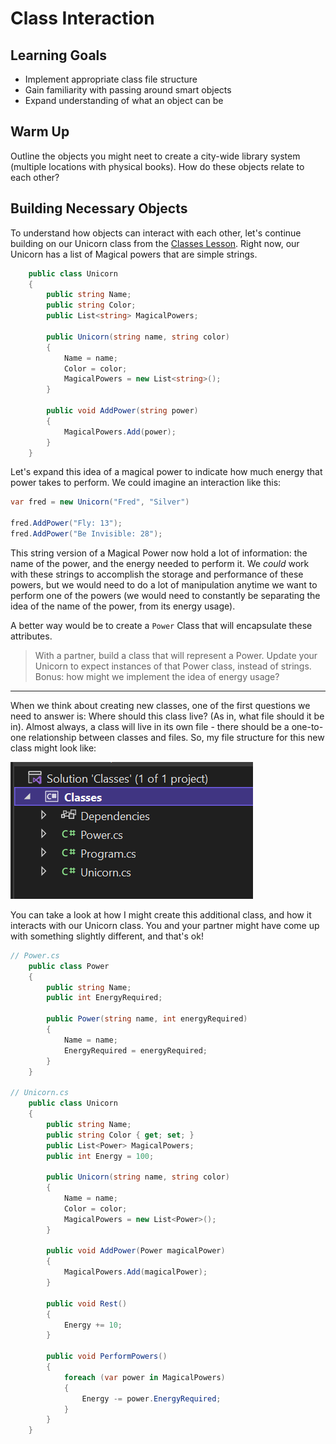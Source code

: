 # Class Interaction

## Learning Goals
* Implement appropriate class file structure
* Gain familiarity with passing around smart objects
* Expand understanding of what an object can be

## Warm Up
Outline the objects you might neet to create a city-wide library system (multiple locations with physical books).  How do these objects relate to each other?

## Building Necessary Objects

To understand how objects can interact with each other, let's continue building on our Unicorn class from the [Classes Lesson](/lessons/mod1/Classes.md).  Right now, our Unicorn has a list of Magical powers that are simple strings.

```c#
    public class Unicorn
    {
        public string Name;
        public string Color;
        public List<string> MagicalPowers;

        public Unicorn(string name, string color)
        {
            Name = name;
            Color = color;
            MagicalPowers = new List<string>();
        }

        public void AddPower(string power)
        {
            MagicalPowers.Add(power);
        }
    }
```

Let's expand this idea of a magical power to indicate how much energy that power takes to perform.  We could imagine an interaction like this:

```c#
var fred = new Unicorn("Fred", "Silver")

fred.AddPower("Fly: 13");
fred.AddPower("Be Invisible: 28");
```

This string version of a Magical Power now hold a lot of information: the name of the power, and the energy needed to perform it.  We _could_ work with these strings to accomplish the storage and performance of these powers, but we would need to do a lot of manipulation anytime we want to perform one of the powers (we would need to constantly be separating the idea of the name of the power, from its energy usage).

A better way would be to create a `Power` Class that will encapsulate these attributes.

> With a partner, build a class that will represent a Power.  Update your Unicorn to expect instances of that Power class, instead of strings.  Bonus: how might we implement the idea of energy usage?

---------------------------------------

When we think about creating new classes, one of the first questions we need to answer is: Where should this class live?  (As in, what file should it be in).  Almost always, a class will live in its own file - there should be a one-to-one relationship between classes and files.  So, my file structure for this new class might look like:

![Image of Solution with multiple classes](/images/Mod1/ClassInteraction/SolutionFileStructure.png)

You can take a look at how I might create this additional class, and how it interacts with our Unicorn class.  You and your partner might have come up with something slightly different, and that's ok!

```c#
// Power.cs
    public class Power
    {
        public string Name;
        public int EnergyRequired;

        public Power(string name, int energyRequired)
        {
            Name = name;
            EnergyRequired = energyRequired;
        }
    }

// Unicorn.cs
    public class Unicorn
    {
        public string Name;
        public string Color { get; set; }
        public List<Power> MagicalPowers;
        public int Energy = 100;

        public Unicorn(string name, string color)
        {
            Name = name;
            Color = color;
            MagicalPowers = new List<Power>();
        }

        public void AddPower(Power magicalPower)
        {
            MagicalPowers.Add(magicalPower);
        }

        public void Rest()
        {
            Energy += 10;
        }

        public void PerformPowers()
        {
            foreach (var power in MagicalPowers)
            {
                Energy -= power.EnergyRequired;
            }
        }
    }
```



